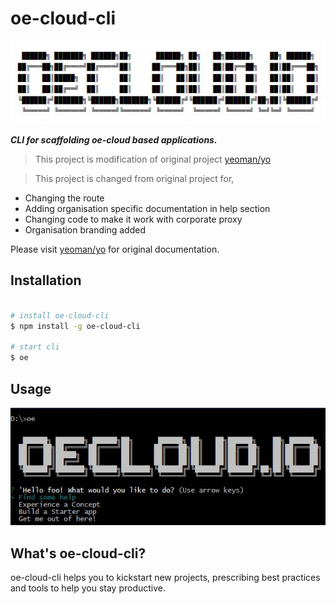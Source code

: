 # oe-cloud-cli

![logo](https://github.com/EdgeVerve/oe-cloud-cli/blob/master/img/title.JPG)

***CLI for scaffolding oe-cloud based applications.***

> This project is modification of original project [yeoman/yo](https://github.com/yeoman/yo)

> This project is changed from original project for,

* Changing the route
* Adding organisation specific documentation in help section
* Changing code to make it work with corporate proxy
* Organisation branding added

Please visit [yeoman/yo](https://github.com/yeoman/yo) for original documentation.

## Installation

```sh

# install oe-cloud-cli
$ npm install -g oe-cloud-cli

# start cli
$ oe

```

## Usage

![usage](https://github.com/EdgeVerve/oe-cloud-cli/blob/master/img/usage.JPG)

## What's oe-cloud-cli?

oe-cloud-cli helps you to kickstart new projects, prescribing best practices and tools to help you stay productive.
